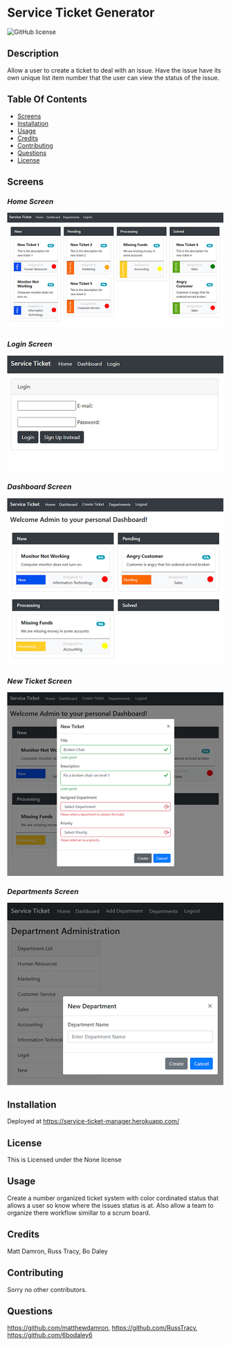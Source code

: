 # Service Ticket Generator
![GitHub license](https://img.shields.io/badge/license-None-blue.svg)
## Description
Allow a user to create a ticket to deal with an issue. Have the issue have its own unique list item number that the user can view the status of the issue.
## Table Of Contents
* [Screens](#Screens)
* [Installation](#installation)
* [Usage](#Usage)
* [Credits](#Credits)
* [Contributing](#Contributing)
* [Questions](#Questions)
* [License](#license)
## Screens
### *Home Screen*
![alt text](public/images/Home.jpg)
### *Login Screen*
![alt text](public/images/Login.jpg)
### *Dashboard Screen*
![alt text](public/images/Dashboard.jpg)
### *New Ticket Screen*
![alt text](public/images/NewTicket.jpg)
### *Departments Screen*
![alt text](public/images/Departments.jpg)

## Installation
Deployed at https://service-ticket-manager.herokuapp.com/
## License
This is Licensed under the None license
## Usage
Create a number organized ticket system with color cordinated status that allows a user so know where the issues status is at. Also allow a team to organize there workflow simillar to a scrum board.
## Credits
Matt Damron, Russ Tracy, Bo Daley
## Contributing
Sorry no other contributors.
## Questions
https://github.com/matthewdamron, https://github.com/RussTracy,
https://github.com/6bodaley6
